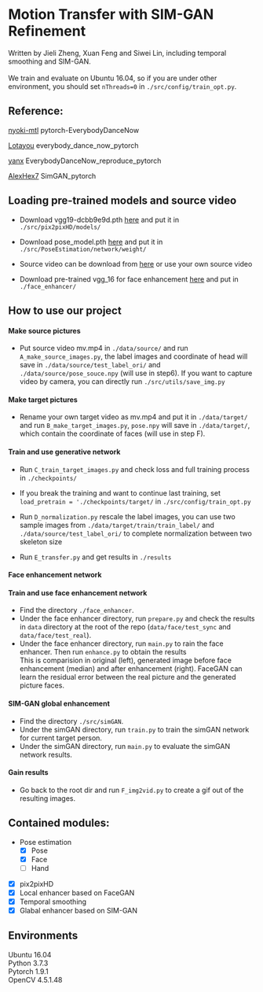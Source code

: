 # Motion Transfer with SIM-GAN Refinement

Written by Jieli Zheng, Xuan Feng and Siwei Lin, including temporal smoothing and SIM-GAN.<br>
<br>
We train and evaluate on Ubuntu 16.04, so if you are under other environment, you should set `nThreads=0` in `./src/config/train_opt.py`.

## Reference:

[nyoki-mtl](https://github.com/nyoki-mtl) pytorch-EverybodyDanceNow

[Lotayou](https://github.com/Lotayou) everybody_dance_now_pytorch

[yanx](https://github.com/yanx27/EverybodyDanceNow_reproduce_pytorch) EverybodyDanceNow_reproduce_pytorch

[AlexHex7](https://github.com/AlexHex7/SimGAN_pytorch) SimGAN_pytorch

## Loading pre-trained models and source video
* Download vgg19-dcbb9e9d.pth [here](https://drive.google.com/file/d/1JG-pLXkPmyx3o4L33rG5WMJKMoOjlXhl/view?usp=sharing) and put it in `./src/pix2pixHD/models/`  <br>

* Download pose_model.pth [here](https://drive.google.com/file/d/1DDBQsoZ94N4NRKxZbwyEXt7Tz8KqgS_w/view?usp=sharing) and put it in `./src/PoseEstimation/network/weight/`   <br>

* Source video can be download from [here](https://drive.google.com/file/d/1drRBJypNGqOZV9WFutEzDYXkEelUjZXh/view?usp=sharing) or use your own source video

* Download pre-trained vgg_16 for face enhancement [here](https://drive.google.com/file/d/180WgIzh0aV1Aayl_b1X7mIhVhDUcW3b1/view?usp=sharing) and put in `./face_enhancer/`

## How to use our project

#### Make source pictures
* Put source video mv.mp4 in `./data/source/` and run `A_make_source_images.py`, the label images and coordinate of head will save in `./data/source/test_label_ori/` and `./data/source/pose_souce.npy` (will use in step6). If you want to capture video by camera, you can directly run `./src/utils/save_img.py`
#### Make target pictures
* Rename your own target video as mv.mp4 and put it in `./data/target/` and run `B_make_target_images.py`, `pose.npy` will save in `./data/target/`, which contain the coordinate of faces (will use in step F).

#### Train and use generative network
* Run `C_train_target_images.py` and check loss and full training process in `./checkpoints/`

* If you break the training and want to continue last training, set `load_pretrain = './checkpoints/target/` in `./src/config/train_opt.py`
* Run `D_normalization.py` rescale the label images, you can use two sample images from `./data/target/train/train_label/` and `./data/source/test_label_ori/` to complete normalization between two skeleton size
* Run `E_transfer.py` and get results in `./results`
#### Face enhancement network

#### Train and use face enhancement network
* Find the directory `./face_enhancer`.
* Under the face enhancer directory, run `prepare.py` and check the results in `data` directory at the root of the repo (`data/face/test_sync` and `data/face/test_real`).
* Under the face enhancer directory, run `main.py` to rain the face enhancer. Then run `enhance.py` to obtain the results <br>
This is comparision in original (left), generated image before face enhancement (median) and after enhancement (right). FaceGAN can learn the residual error between the real picture and the generated picture faces.


#### SIM-GAN global enhancement
* Find the directory `./src/simGAN`.
* Under the simGAN directory, run `train.py` to train the simGAN network for current target person.
* Under the simGAN directory, run `main.py` to evaluate the simGAN network results.

#### Gain results
* Go back to the root dir and run `F_img2vid.py` to create a gif out of the resulting images.


## Contained modules:

- Pose estimation
    - [x] Pose
    - [x] Face
    - [ ] Hand
- [x] pix2pixHD
- [x] Local enhancer based on FaceGAN
- [x] Temporal smoothing
- [x] Glabal enhancer based on SIM-GAN

## Environments
Ubuntu 16.04 <br>
Python 3.7.3 <br>
Pytorch 1.9.1  <br>
OpenCV 4.5.1.48  <br>